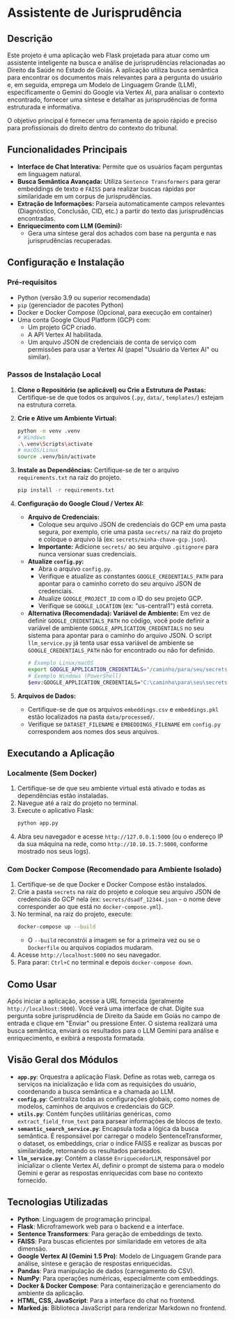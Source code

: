 # Assistente de Jurisprudência

## Descrição

Este projeto é uma aplicação web Flask projetada para atuar como um assistente inteligente na busca e análise de jurisprudências relacionadas ao Direito da Saúde no Estado de Goiás. A aplicação utiliza busca semântica para encontrar os documentos mais relevantes para a pergunta do usuário e, em seguida, emprega um Modelo de Linguagem Grande (LLM), especificamente o Gemini do Google via Vertex AI, para analisar o contexto encontrado, fornecer uma síntese e detalhar as jurisprudências de forma estruturada e informativa.

O objetivo principal é fornecer uma ferramenta de apoio rápido e preciso para profissionais do direito dentro do contexto do tribunal.

## Funcionalidades Principais

* **Interface de Chat Interativa:** Permite que os usuários façam perguntas em linguagem natural.
* **Busca Semântica Avançada:** Utiliza `Sentence Transformers` para gerar embeddings de texto e `FAISS` para realizar buscas rápidas por similaridade em um corpus de jurisprudências.
* **Extração de Informações:** Parseia automaticamente campos relevantes (Diagnóstico, Conclusão, CID, etc.) a partir do texto das jurisprudências encontradas.
* **Enriquecimento com LLM (Gemini):**
    * Gera uma síntese geral dos achados com base na pergunta e nas jurisprudências recuperadas.


## Configuração e Instalação

### Pré-requisitos

* Python (versão 3.9 ou superior recomendada)
* `pip` (gerenciador de pacotes Python)
* Docker e Docker Compose (Opcional, para execução em container)
* Uma conta Google Cloud Platform (GCP) com:
    * Um projeto GCP criado.
    * A API Vertex AI habilitada.
    * Um arquivo JSON de credenciais de conta de serviço com permissões para usar a Vertex AI (papel "Usuário da Vertex AI" ou similar).

### Passos de Instalação Local

1.  **Clone o Repositório (se aplicável) ou Crie a Estrutura de Pastas:**
    Certifique-se de que todos os arquivos (`.py`, `data/`, `templates/`) estejam na estrutura correta.

2.  **Crie e Ative um Ambiente Virtual:**
    ```bash
    python -m venv .venv
    # Windows
    .\.venv\Scripts\activate
    # macOS/Linux
    source .venv/bin/activate
    ```

3.  **Instale as Dependências:**
    Certifique-se de ter o arquivo `requirements.txt` na raiz do projeto.
    ```bash
    pip install -r requirements.txt
    ```

4.  **Configuração do Google Cloud / Vertex AI:**
    * **Arquivo de Credenciais:**
        * Coloque seu arquivo JSON de credenciais do GCP em uma pasta segura, por exemplo, crie uma pasta `secrets/` na raiz do projeto e coloque o arquivo lá (ex: `secrets/minha-chave-gcp.json`).
        * **Importante:** Adicione `secrets/` ao seu arquivo `.gitignore` para nunca versionar suas credenciais.
    * **Atualize `config.py`:**
        * Abra o arquivo `config.py`.
        * Verifique e atualize as constantes `GOOGLE_CREDENTIALS_PATH` para apontar para o caminho correto do seu arquivo JSON de credenciais.
        * Atualize `GOOGLE_PROJECT_ID` com o ID do seu projeto GCP.
        * Verifique se `GOOGLE_LOCATION` (ex: "us-central1") está correta.
    * **Alternativa (Recomendada): Variável de Ambiente:**
        Em vez de definir `GOOGLE_CREDENTIALS_PATH` no código, você pode definir a variável de ambiente `GOOGLE_APPLICATION_CREDENTIALS` no seu sistema para apontar para o caminho do arquivo JSON. O script `llm_service.py` já tenta usar essa variável de ambiente se `GOOGLE_CREDENTIALS_PATH` não for encontrado ou não for definido.
        ```bash
        # Exemplo Linux/macOS
        export GOOGLE_APPLICATION_CREDENTIALS="/caminho/para/seu/secrets/minha-chave-gcp.json"
        # Exemplo Windows (PowerShell)
        $env:GOOGLE_APPLICATION_CREDENTIALS="C:\caminho\para\seu\secrets\minha-chave-gcp.json"
        ```

5.  **Arquivos de Dados:**
    * Certifique-se de que os arquivos `embeddings.csv` e `embeddings.pkl` estão localizados na pasta `data/processed/`.
    * Verifique se `DATASET_FILENAME` e `EMBEDDINGS_FILENAME` em `config.py` correspondem aos nomes dos seus arquivos.

## Executando a Aplicação

### Localmente (Sem Docker)

1.  Certifique-se de que seu ambiente virtual está ativado e todas as dependências estão instaladas.
2.  Navegue até a raiz do projeto no terminal.
3.  Execute o aplicativo Flask:
    ```bash
    python app.py
    ```
4.  Abra seu navegador e acesse `http://127.0.0.1:5000` (ou o endereço IP da sua máquina na rede, como `http://10.10.15.7:5000`, conforme mostrado nos seus logs).

### Com Docker Compose (Recomendado para Ambiente Isolado)

1.  Certifique-se de que Docker e Docker Compose estão instalados.
2.  Crie a pasta `secrets` na raiz do projeto e coloque seu arquivo JSON de credenciais do GCP nela (ex: `secrets/dsadf_12344.json` - o nome deve corresponder ao que está no `docker-compose.yml`).
3.  No terminal, na raiz do projeto, execute:
    ```bash
    docker-compose up --build
    ```
    * O `--build` reconstrói a imagem se for a primeira vez ou se o `Dockerfile` ou arquivos copiados mudaram.
4.  Acesse `http://localhost:5000` no seu navegador.
5.  Para parar: `Ctrl+C` no terminal e depois `docker-compose down`.

## Como Usar

Após iniciar a aplicação, acesse a URL fornecida (geralmente `http://localhost:5000`). Você verá uma interface de chat. Digite sua pergunta sobre jurisprudência de Direito da Saúde em Goiás no campo de entrada e clique em "Enviar" ou pressione Enter. O sistema realizará uma busca semântica, enviará os resultados para o LLM Gemini para análise e enriquecimento, e exibirá a resposta formatada.

## Visão Geral dos Módulos

* **`app.py`**: Orquestra a aplicação Flask. Define as rotas web, carrega os serviços na inicialização e lida com as requisições do usuário, coordenando a busca semântica e a chamada ao LLM.
* **`config.py`**: Centraliza todas as configurações globais, como nomes de modelos, caminhos de arquivos e credenciais do GCP.
* **`utils.py`**: Contém funções utilitárias genéricas, como `extract_field_from_text` para parsear informações de blocos de texto.
* **`semantic_search_service.py`**: Encapsula toda a lógica da busca semântica. É responsável por carregar o modelo SentenceTransformer, o dataset, os embeddings, criar o índice FAISS e realizar as buscas por similaridade, retornando os resultados parseados.
* **`llm_service.py`**: Contém a classe `EnriquecedorLLM`, responsável por inicializar o cliente Vertex AI, definir o prompt de sistema para o modelo Gemini e gerar as respostas enriquecidas com base no contexto fornecido.

## Tecnologias Utilizadas

* **Python**: Linguagem de programação principal.
* **Flask**: Microframework web para o backend e a interface.
* **Sentence Transformers**: Para geração de embeddings de texto.
* **FAISS**: Para buscas eficientes por similaridade em vetores de alta dimensão.
* **Google Vertex AI (Gemini 1.5 Pro)**: Modelo de Linguagem Grande para análise, síntese e geração de respostas enriquecidas.
* **Pandas**: Para manipulação de dados (carregamento do CSV).
* **NumPy**: Para operações numéricas, especialmente com embeddings.
* **Docker & Docker Compose**: Para containerização e gerenciamento do ambiente da aplicação.
* **HTML, CSS, JavaScript**: Para a interface do chat no frontend.
* **Marked.js**: Biblioteca JavaScript para renderizar Markdown no frontend.
